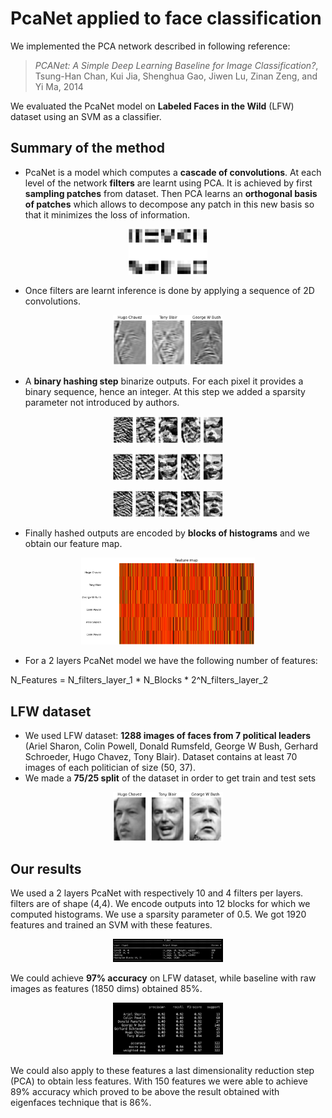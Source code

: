 # PcaNet applied to face classification

We implemented the PCA network described in following reference:

> *PCANet: A Simple Deep Learning Baseline for Image Classification?*, Tsung-Han Chan, Kui Jia, Shenghua Gao, Jiwen Lu, Zinan Zeng, and Yi Ma, 2014

We evaluated the PcaNet model on **Labeled Faces in the Wild** (LFW) dataset using an SVM as a classifier.

## Summary of the method

* PcaNet is a model which computes a **cascade of convolutions**. At each level of the network **filters** are learnt using PCA. It is achieved by first **sampling patches** from dataset. Then PCA learns an **orthogonal basis of patches** which allows to decompose any patch in this new basis so that it minimizes the loss of information. 

<p align="center">
  <img src="img/filters_l1.png" width="25%">
</p>

* Once filters are learnt inference is done by applying a sequence of 2D convolutions.

<p align="center">
  <img src="img/output_l2_2.png" width="35%">
</p>

* A **binary hashing step** binarize outputs. For each pixel it provides a binary sequence, hence an integer. At this step we added a sparsity parameter not introduced by authors. 

<p align="center">
  <img src="img/hashed_1_small.png" width="35%">
</p>

<p align="center">
  <img src="img/hashed_2_small.png" width="35%">
</p>

<p align="center">
  <img src="img/hashed_3_small.png" width="35%">
</p>

* Finally hashed outputs are encoded by **blocks of histograms** and we obtain our feature map.

<p align="center">
  <img src="img/feature_map_fifty.png" width="55%">
</p>

* For a 2 layers PcaNet model we have the following number of features:

N_Features = N_filters_layer_1 * N_Blocks * 2^N_filters_layer_2


## LFW dataset

* We used LFW dataset: **1288 images of faces from 7 political leaders** (Ariel Sharon, Colin Powell, Donald Rumsfeld, George W Bush, Gerhard Schroeder, Hugo Chavez, Tony Blair). Dataset contains at least 70 images of each politician of size (50, 37).
* We made a **75/25 split** of the dataset in order to get train and test sets

<p align="center">
  <img src="img/data.png" width="35%">
</p>

## Our results

We used a 2 layers PcaNet with respectively 10 and 4 filters per layers. filters are of shape (4,4). We encode outputs into 12 blocks for which we computed histograms. We use a sparsity parameter of 0.5. We got 1920 features and trained an SVM with these features. 

<p align="center">
  <img src="img/summary.png" width="35%">
</p>

We could achieve **97% accuracy** on LFW dataset, while baseline with raw images as features (1850 dims) obtained 85%.

<p align="center">
  <img src="img/performance.png" width="35%">
</p>

We could also apply to these features a last dimensionality reduction step (PCA) to obtain less features. With 150 features we were able to achieve 89% accuracy which proved to be above the result obtained with eigenfaces technique that is 86%.

